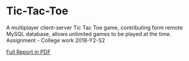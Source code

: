 # Tic-Tac-Toe

A multiplayer client-server Tic Tac Toe game, contributing form remote MySQL database, allows unlimited games to be played at the time. Assignment - College work 2018-Y2-S2

[Full Report in PDF](https://strategix.myqnapcloud.com/gogs/java/TicTacToe-Multiplayer/src/c6f63c3b66dcdca7c9835592781df4e51be383cb/doc/documentation.pdf)